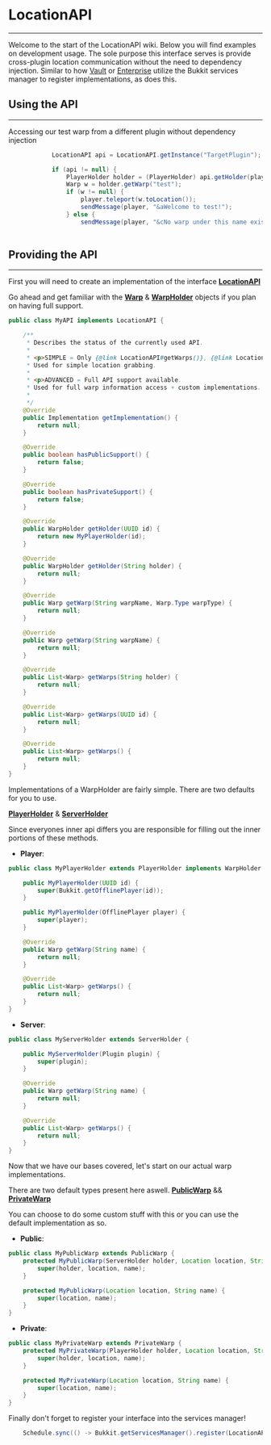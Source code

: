 # LocationAPI
---

Welcome to the start of the LocationAPI wiki. Below you will find examples on development usage. The sole purpose this interface serves is provide cross-plugin
location communication without the need to dependency injection. Similar to how [Vault]() or [Enterprise]() utilize the Bukkit services manager to register implementations,
as does this.

## Using the API
---

Accessing our test warp from a different plugin without dependency injection

```JAVA
			LocationAPI api = LocationAPI.getInstance("TargetPlugin");

			if (api != null) {
				PlayerHolder holder = (PlayerHolder) api.getHolder(player.getUniqueId());
				Warp w = holder.getWarp("test");
				if (w != null) {
					player.teleport(w.toLocation());
					sendMessage(player, "&aWelcome to test!");
				} else {
					sendMessage(player, "&cNo warp under this name exists for you!");
				
```

## Providing the API
---

First you will need to create an implementation of the interface [**LocationAPI**](https://github.com/the-h-team/LocationAPI/blob/0e4f18596da1930fdcc3a19c9bfa936232b5af92/src/main/java/com/github/sanctum/locationapi/implement/LocationAPI.java#L9)

Go ahead and get familiar with the [**Warp**](https://github.com/the-h-team/LocationAPI/blob/30a3a6dd2c293a55d26ba81a45cc69de5bffe0da/src/main/java/com/github/sanctum/locationapi/implement/Warp.java#L6) & [**WarpHolder**](https://github.com/the-h-team/LocationAPI/blob/30a3a6dd2c293a55d26ba81a45cc69de5bffe0da/src/main/java/com/github/sanctum/locationapi/implement/WarpHolder.java#L6) objects if you plan on having full support.

```JAVA
public class MyAPI implements LocationAPI {

	/**
	 * Describes the status of the currently used API.
	 *
	 * <p>SIMPLE = Only {@link LocationAPI#getWarps()}, {@link LocationAPI#getWarp(String, Warp.Type)} && {@link LocationAPI#getWarp(String)} are valid api usages.
	 * Used for simple location grabbing.
	 *
	 * <p>ADVANCED = Full API support available.
	 * Used for full warp information access + custom implementations.
	 *
	 */
	@Override
	public Implementation getImplementation() {
		return null;
	}

	@Override
	public boolean hasPublicSupport() {
		return false;
	}

	@Override
	public boolean hasPrivateSupport() {
		return false;
	}

	@Override
	public WarpHolder getHolder(UUID id) {
		return new MyPlayerHolder(id);
	}

	@Override
	public WarpHolder getHolder(String holder) {
		return null;
	}

	@Override
	public Warp getWarp(String warpName, Warp.Type warpType) {
		return null;
	}

	@Override
	public Warp getWarp(String warpName) {
		return null;
	}

	@Override
	public List<Warp> getWarps(String holder) {
		return null;
	}

	@Override
	public List<Warp> getWarps(UUID id) {
		return null;
	}

	@Override
	public List<Warp> getWarps() {
		return null;
	}
}
```


Implementations of a WarpHolder are fairly simple. There are two defaults for you to use.

[**PlayerHolder**](https://github.com/the-h-team/LocationAPI/blob/30a3a6dd2c293a55d26ba81a45cc69de5bffe0da/src/main/java/com/github/sanctum/locationapi/PlayerHolder.java#L6) & [**ServerHolder**](https://github.com/the-h-team/LocationAPI/blob/30a3a6dd2c293a55d26ba81a45cc69de5bffe0da/src/main/java/com/github/sanctum/locationapi/ServerHolder.java#L6)

Since everyones inner api differs you are responsible for filling out the inner portions of these methods.

- **Player**:
```JAVA
public class MyPlayerHolder extends PlayerHolder implements WarpHolder {

	public MyPlayerHolder(UUID id) {
		super(Bukkit.getOfflinePlayer(id));
	}

	public MyPlayerHolder(OfflinePlayer player) {
		super(player);
	}

	@Override
	public Warp getWarp(String name) {
		return null;
	}

	@Override
	public List<Warp> getWarps() {
		return null;
	}
}
```

- **Server**:
```JAVA
public class MyServerHolder extends ServerHolder {

	public MyServerHolder(Plugin plugin) {
		super(plugin);
	}

	@Override
	public Warp getWarp(String name) {
		return null;
	}

	@Override
	public List<Warp> getWarps() {
		return null;
	}
}
```


Now that we have our bases covered, let's start on our actual warp implementations.

There are two default types present here aswell. [**PublicWarp**](https://github.com/the-h-team/LocationAPI/blob/master/src/main/java/com/github/sanctum/locationapi/PublicWarp.java) && [**PrivateWarp**](https://github.com/the-h-team/LocationAPI/blob/master/src/main/java/com/github/sanctum/locationapi/PrivateWarp.java)

You can choose to do some custom stuff with this or you can use the default implementation as so.

- **Public**:
```JAVA
public class MyPublicWarp extends PublicWarp {
	protected MyPublicWarp(ServerHolder holder, Location location, String name) {
		super(holder, location, name);
	}

	protected MyPublicWarp(Location location, String name) {
		super(location, name);
	}
}
```

- **Private**:
```JAVA
public class MyPrivateWarp extends PrivateWarp {
	protected MyPrivateWarp(PlayerHolder holder, Location location, String name) {
		super(holder, location, name);
	}

	protected MyPrivateWarp(Location location, String name) {
		super(location, name);
	}
}
```

Finally don't forget to register your interface into the services manager!

```JAVA
	Schedule.sync(() -> Bukkit.getServicesManager().register(LocationAPI.class, new MyAPI(), Plugin plugin, ServicePriority.High)).wait(3);
```
